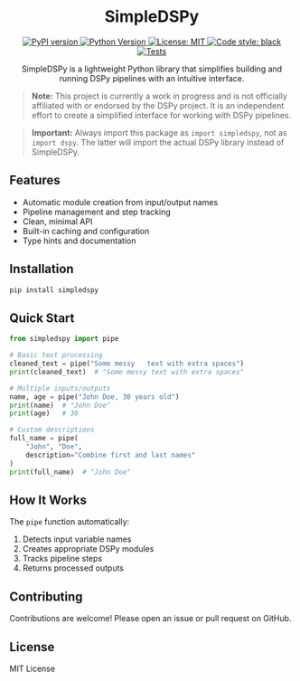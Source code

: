 <h1 align="center">SimpleDSPy</h1>

<p align="center">
  <a href="https://pypi.org/project/simpledspy/">
    <img src="https://img.shields.io/static/v1?style=for-the-badge&label=PyPI&message=simpledspy&color=blue" alt="PyPI version">
  </a>
  <a href="https://pypi.org/project/simpledspy/">
    <img src="https://img.shields.io/static/v1?style=for-the-badge&label=Python&message=3.9+%7C+3.10+%7C+3.11&color=blue" alt="Python Version">
  </a>
  <a href="https://opensource.org/licenses/MIT">
    <img src="https://img.shields.io/static/v1?style=for-the-badge&label=License&message=MIT&color=blue" alt="License: MIT">
  </a>
  <a href="https://github.com/psf/black">
    <img src="https://img.shields.io/static/v1?style=for-the-badge&label=Code%20Style&message=Black&color=black" alt="Code style: black">
  </a>
  <a href="https://github.com/tomdoerr/simpledspy/actions/workflows/tests.yml">
    <img src="https://img.shields.io/static/v1?style=for-the-badge&label=Tests&message=Passing&color=green" alt="Tests">
  </a>
</p>

<p align="center">
  SimpleDSPy is a lightweight Python library that simplifies building and running DSPy pipelines with an intuitive interface.
</p>

> **Note:** This project is currently a work in progress and is not officially affiliated with or endorsed by the DSPy project. It is an independent effort to create a simplified interface for working with DSPy pipelines.

> **Important:** Always import this package as `import simpledspy`, not as `import dspy`. The latter will import the actual DSPy library instead of SimpleDSPy.

## Features

- Automatic module creation from input/output names
- Pipeline management and step tracking
- Clean, minimal API
- Built-in caching and configuration
- Type hints and documentation

## Installation

```bash
pip install simpledspy
```

## Quick Start

```python
from simpledspy import pipe

# Basic text processing
cleaned_text = pipe("Some messy   text with extra spaces")
print(cleaned_text)  # "Some messy text with extra spaces"

# Multiple inputs/outputs
name, age = pipe("John Doe, 30 years old")
print(name)  # "John Doe"
print(age)   # 30

# Custom descriptions
full_name = pipe(
    "John", "Doe", 
    description="Combine first and last names"
)
print(full_name)  # "John Doe"
```

## How It Works

The `pipe` function automatically:
1. Detects input variable names
2. Creates appropriate DSPy modules
3. Tracks pipeline steps
4. Returns processed outputs


## Contributing

Contributions are welcome! Please open an issue or pull request on GitHub.

## License

MIT License

